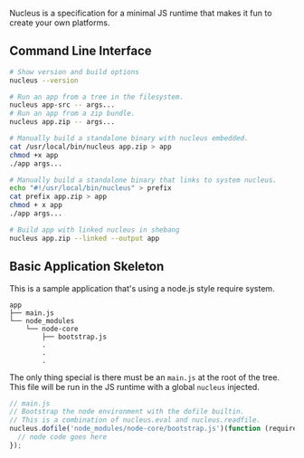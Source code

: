 
Nucleus is a specification for a minimal JS runtime that makes it fun to create
your own platforms.

## Command Line Interface

```sh
# Show version and build options
nucleus --version

# Run an app from a tree in the filesystem.
nucleus app-src -- args...
# Run an app from a zip bundle.
nucleus app.zip -- args...

# Manually build a standalone binary with nucleus embedded.
cat /usr/local/bin/nucleus app.zip > app
chmod +x app
./app args...

# Manually build a standalone binary that links to system nucleus.
echo "#!/usr/local/bin/nucleus" > prefix
cat prefix app.zip > app
chmod + x app
./app args...

# Build app with linked nucleus in shebang
nucleus app.zip --linked --output app
```

## Basic Application Skeleton

This is a sample application that's using a node.js style require system.

```
app
├── main.js
└── node_modules
    └── node-core
        ├── bootstrap.js
        .
        .
        .
```

The only thing special is there must be an `main.js` at the root of the tree.  
This file will be run in the JS runtime with a global `nucleus` injected.

```js
// main.js
// Bootstrap the node environment with the dofile builtin.
// This is a combination of nucleus.eval and nucleus.readfile.
nucleus.dofile('node_modules/node-core/bootstrap.js')(function (require, module) {
  // node code goes here
});
```

